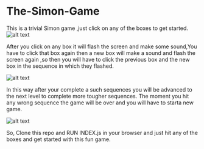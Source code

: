 # The-Simon-Game

This is  a trivial Simon game ,just click  on any of  the boxes to get started.
![alt text](https://user-images.githubusercontent.com/35214978/90360749-259e8880-e07a-11ea-88ec-f05f45ee75af.png?raw=true)

After you click on any box it will flash the screen and make some sound,You have to click that box again then a new box will make a sound and flash the screen again ,so then you will have to click  the previous box and the new box  in the  sequence in which they flashed.

![alt text](https://user-images.githubusercontent.com/35214978/90360661-eff99f80-e079-11ea-8632-9c6877599c21.png?raw=true)

In this way after your complete a such sequences you will be advanced to the next level to complete more tougher sequences.
The moment you hit any wrong sequence the game will be over and you will have to starta new  game.


![alt text](https://user-images.githubusercontent.com/35214978/90360640-e112ed00-e079-11ea-80b4-bab6b336dbc7.png?raw=true)

So, Clone this  repo and RUN INDEX.js in your browser and just hit  any of the boxes and get started with this fun game.
